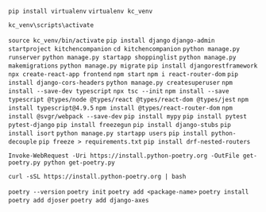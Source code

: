 `pip install virtualenv`
`virtualenv kc_venv`

<!-- Windows -->

`kc_venv\scripts\activate`

<!-- Linux/Mac -->

`source kc_venv/bin/activate`
`pip install django`
`django-admin startproject kitchencompanion`
`cd kitchencompanion`
`python manage.py runserver`
`python manage.py startapp shoppinglist`
`python manage.py makemigrations`
`python manage.py migrate`
`pip install djangorestframework`
`npx create-react-app frontend`
`npm start`
`npm i react-router-dom`
`pip install django-cors-headers`
`python manage.py createsuperuser`
`npm install --save-dev typescript`
`npx tsc --init`
`npm install --save typescript @types/node @types/react @types/react-dom @types/jest`
`npm install typescript@4.9.5`
`npm install @types/react-router-dom`
`npm install @svgr/webpack --save-dev`
`pip install mypy`
`pip install pytest pytest-django`
`pip install freezegun`
`pip install django-stubs`
`pip install isort`
`python manage.py startapp users`
`pip install python-decouple`
`pip freeze > requirements.txt`
`pip install drf-nested-routers`

<!-- Windows -->

`Invoke-WebRequest -Uri https://install.python-poetry.org -OutFile get-poetry.py python get-poetry.py`

<!-- Linux/Mac -->

`curl -sSL https://install.python-poetry.org | bash`

`poetry --version`
`poetry init`
`poetry add <package-name>`
`poetry install`
`poetry add djoser`
`poetry add django-axes`
